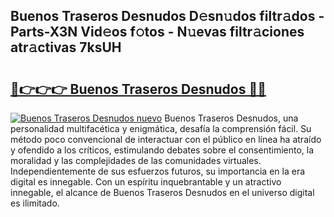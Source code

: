 ## Buenos Traseros Desnudos D𝚎sn𝚞dos filtr𝚊dos - Parts-X3N Vid𝚎os f𝚘tos - N𝚞evas filtr𝚊ciones atr𝚊ctivas 7ksUH

# <h2><a href="http://mb9h84.tromn.icu/?c=Buenos+Traseros+Desnudos">🔗👉👉👉 Buenos Traseros Desnudos 🔗🔗</a></h2>

[![Buenos Traseros Desnudos nuevo](https://i.imgur.com/pEAQMta.gif)](http://mb9h84.tromn.icu/?c=Buenos+Traseros+Desnudos)
Buenos Traseros Desnudos, una personalidad multifacética y enigmática, desafía la comprensión fácil. Su método poco convencional de interactuar con el público en línea ha atraído y ofendido a los críticos, estimulando debates sobre el consentimiento, la moralidad y las complejidades de las comunidades virtuales. Independientemente de sus esfuerzos futuros, su importancia en la era digital es innegable. Con un espíritu inquebrantable y un atractivo innegable, el alcance de Buenos Traseros Desnudos en el universo digital es ilimitado.

